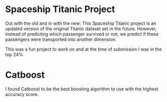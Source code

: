 # Spaceship Titanic Project 

Out with the old and in with the new: This Spaceship Titanic project is an updated version of the original Titanic dataset set in the future. However, instead of predicting which passenger survived or not, we predict if these passengers were transported into another dimension.

This was a fun project to work on and at the time of submission I was in the top 24%

# Catboost
I found Catboost to be the best boosting algorithm to use with the highest accuracy score. 

